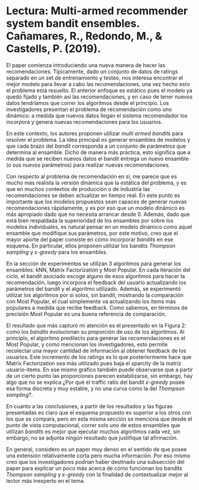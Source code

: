# Lectura: Multi-armed recommender system bandit ensembles. Cañamares, R., Redondo, M., & Castells, P. (2019).

El paper comienza introduciendo una nueva manera de hacer las recomendaciones. Típicamente, dado un conjunto de datos de ratings separado en un set de entrenamiento y testeo, nos interesa encontrar el mejor modelo para llevar a cabo las recomendaciones, una vez hecho esto el problema está resuelto. El anterior enfoque es estático pues el modelo ya quedó fijado y también así las recomendaciones, y en caso de tener nuevos datos tendríamos que correr los algoritmos desde el principio. Los investigadores presentan el problema de recomendación como uno dinámico: a medida que nuevos datos llegan el sistema recomendador los incorpora y genera nuevas recomendaciones para los usuarios.    

En este contexto, los autores proponen utilizar *multi armed bandits* para resolver el problema. La idea principal es generar ensambles de modelos y que cada brazo del *bandit* corresponda a un conjunto de parámetros que determina al ensamble. Dicho de manera más práctica, esto significa que a medida que se reciben nuevos datos el bandit entrega un nuevo ensamble (o sus nuevos parámetros) para realizar nuevas recomendaciones.

Con respecto al problema de recomendación en si, me parece que es mucho más realista la versión dinámica que la estática del problema, y es que en muchos contextos de producción o de industria las recomendaciones se deben actualizar en tiempo real. En este punto es importante que los modelos propuestos sean capaces de generar nuevas recomendaciones rápidamente, y es por eso que un modelo dinámico es más apropiado dado que no necesita arrancar desde 0. Además, dado que está bien respaldada la superioridad de los ensambles por sobre los modelos individuales, es natural pensar en un modelo dinámico como aquel ensamble que modifique sus parámetros, por este motivo, creo que el mayor aporte del paper consiste en cómo incorporar *bandits* en ese esquema. En particular, ellos proponen utilizar los bandits *Thompson sampling* y *ε-greedy* para los ensambles.

En la sección de experimentos se utilizan 3 algoritmos para generar los ensambles: kNN, Matrix Factorization y Most Popular. En cada iteración del ciclo, el bandit asociado escoge alguno de esos algoritmos para hacer la recomendación, luego incorpora el feedback del usuario actualizando los parámetros del bandit y el algoritmo utilizado. Además, se experimentó utilizar los algoritmos por si solos, sin bandit, mostrando la comparación con Most Popular, el cual simplemente va actualizando los items más populares a medida que recibe feedback. Como sabemos, en términos de precisión Most Popular es una buena referencia de comparación.  

El resultado que más capturó mi atención es el presentado en la Figura 2: como los *bandits* evolucionan su proporción de uso de los algoritmos. Al principio, el algoritmo predilecto para generar las recomendaciones es el Most Popular, y como mencionan los investigadores, esto permite recolectar una mayor cantidad de información al obtener feedback de los usuarios. Este incremento de los ratings es lo que posteriormente hace que Matrix Factorization sea más utilizado pues baja el sparcity de la matriz usuario-items. En ese mismo gráfico también puede observarse que a partir de un cierto punto las proporciones parecen estabilizarse, sin embargo, hay algo que no se explica ¿Por qué el traffic ratio del bandit *ε-greedy* posee esa forma discreta y muy estable, y no una curva como la del *Thompson sampling*?.

En cuanto a las conclusiones, a partir de los resultados y las figuras presentadas es claro que el esquema propuesto es superior a los otros con los que se compara, pero en esta misma sección se menciona que desde el punto de vista computacional, correr solo uno de estos ensambles que utilizan *bandits* es mejor que ejecutar muchos algoritmos cada vez, sin embargo, no se adjunta ningún resultado que justifique tal afirmación.

En general, considero es un paper muy denso en el sentido de que posee una extensión relativamente corta pero mucha información. Por eso mismo creo que los investigadores podrían haber destinado una subsección del paper para explicar un poco más acerca de cómo funcionan los bandits *Thompson sampling* y *ε-greedy* con la finalidad de contextualizar mejor al lector más inexperto en el tema.



